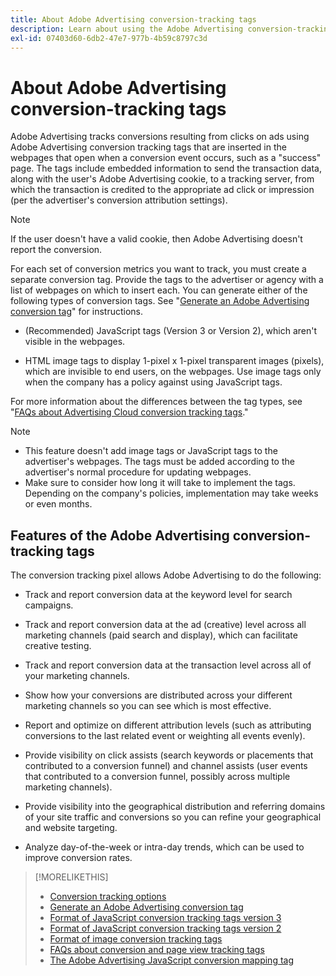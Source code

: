 ```yaml
---
title: About Adobe Advertising conversion-tracking tags
description: Learn about using the Adobe Advertising conversion-tracking tags.
exl-id: 07403d60-6db2-47e7-977b-4b59c8797c3d
---
```

# About Adobe Advertising conversion-tracking tags

Adobe Advertising tracks conversions resulting from clicks on ads using Adobe Advertising conversion tracking tags that are inserted in the webpages that open when a conversion event occurs, such as a "success" page. The tags include embedded information to send the transaction data, along with the user's Adobe Advertising cookie, to a tracking server, from which the transaction is credited to the appropriate ad click or impression (per the advertiser's conversion attribution settings).

>[!NOTE]
>
>If the user doesn't have a valid cookie, then Adobe Advertising doesn't report the conversion.

For each set of conversion metrics you want to track, you must create a separate conversion tag. Provide the tags to the advertiser or agency with a list of webpages on which to insert each. You can generate either of the following types of conversion tags. See "[Generate an Adobe Advertising conversion tag](/help/search-social-commerce/tools/conversion-tag-generate.md)" for instructions.

* (Recommended) JavaScript tags (Version 3 or Version 2), which aren't visible in the webpages.

* HTML image tags to display 1-pixel x 1-pixel transparent images (pixels), which are invisible to end users, on the webpages. Use image tags only when the company has a policy against using JavaScript tags.

For more information about the differences between the tag types, see "[FAQs about Advertising Cloud conversion tracking tags](/help/search-social-commerce/tracking/faqs-conversion-page-view-tracking-tags.md)."

>[!NOTE]
>
>* This feature doesn't add image tags or JavaScript tags to the advertiser's webpages. The tags must be added according to the advertiser's normal procedure for updating webpages.
>* Make sure to consider how long it will take to implement the tags. Depending on the company's policies, implementation may take weeks or even months.

## Features of the Adobe Advertising conversion-tracking tags

The conversion tracking pixel allows Adobe Advertising to do the following:

* Track and report conversion data at the keyword level for search campaigns.

* Track and report conversion data at the ad (creative) level across all marketing channels (paid search and display), which can facilitate creative testing.

* Track and report conversion data at the transaction level across all of your marketing channels.

* Show how your conversions are distributed across your different marketing channels so you can see which is most effective.

* Report and optimize on different attribution levels (such as attributing conversions to the last related event or weighting all events evenly).

* Provide visibility on click assists (search keywords or placements that contributed to a conversion funnel) and channel assists (user events that contributed to a conversion funnel, possibly across multiple marketing channels).

* Provide visibility into the geographical distribution and referring domains of your site traffic and conversions so you can refine your geographical and website targeting.

* Analyze day-of-the-week or intra-day trends, which can be used to improve conversion rates.

>[!MORELIKETHIS]
>
>* [Conversion tracking options](conversion-tracking-about.md)
>* [Generate an Adobe Advertising conversion tag](/help/search-social-commerce/tools/conversion-tag-generate.md)
>* [Format of JavaScript conversion tracking tags version 3](format-conversion-tag-jsv3.md)
>* [Format of JavaScript conversion tracking tags version 2](format-conversion-tag-jsv2.md)
>* [Format of image conversion tracking tags](format-conversion-tag-image.md)
>* [FAQs about conversion and page view tracking tags](faqs-conversion-page-view-tracking-tags.md)
>* [The Adobe Advertising JavaScript conversion mapping tag](/help/search-social-commerce/tracking/itp-conversion-mapping-tag.md)
